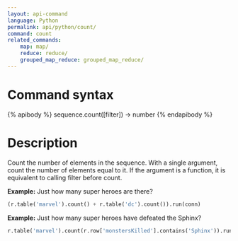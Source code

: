 ```yaml
---
layout: api-command 
language: Python
permalink: api/python/count/
command: count
related_commands:
    map: map/
    reduce: reduce/
    grouped_map_reduce: grouped_map_reduce/
---
```


# Command syntax #

{% apibody %}
sequence.count([filter]) &rarr; number
{% endapibody %}

# Description #

Count the number of elements in the sequence. With a single argument, count the number
of elements equal to it. If the argument is a function, it is equivalent to calling
filter before count.

__Example:__ Just how many super heroes are there?

```py
(r.table('marvel').count() + r.table('dc').count()).run(conn)
```


__Example:__ Just how many super heroes have defeated the Sphinx?

```py
r.table('marvel').count(r.row['monstersKilled'].contains('Sphinx')).run(conn)
```

